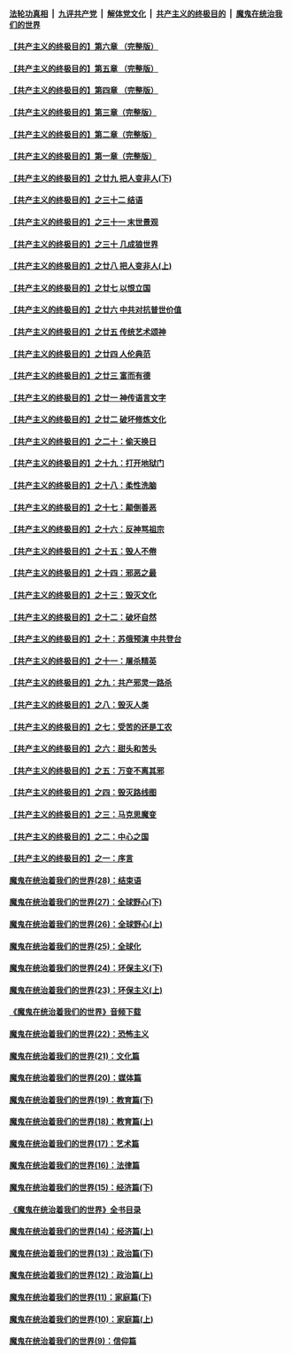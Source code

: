 

####  [法轮功真相](../../../../basic/blob/master/README.md?t=04101801) &nbsp;|&nbsp; [九评共产党](../../../../9ping.md/blob/master/README.md?t=04101801) &nbsp;|&nbsp; [解体党文化](../../../../jtdwh.md/blob/master/README.md?t=04101801)  &nbsp;|&nbsp; [共产主义的终极目的](../../../../gczydzjmd.md/blob/master/README.md?t=04101801) &nbsp;|&nbsp; [魔鬼在统治我们的世界](../../../../mgztzwmdsj.md/blob/master/README.md?t=04101801) 

#### [【共产主义的终极目的】第六章 （完整版）](../pages/nsc422/n11428913.md?t=04101801) 

#### [【共产主义的终极目的】第五章 （完整版）](../pages/nsc422/n11428912.md?t=04101801) 

#### [【共产主义的终极目的】第四章 （完整版）](../pages/nsc422/n11428907.md?t=04101801) 

#### [【共产主义的终极目的】第三章（完整版）](../pages/nsc422/n11428848.md?t=04101801) 

#### [【共产主义的终极目的】第二章（完整版）](../pages/nsc422/n11428831.md?t=04101801) 

#### [【共产主义的终极目的】第一章（完整版）](../pages/nsc422/n11417651.md?t=04101801) 

#### [【共产主义的终极目的】之廿九 把人变非人(下)](../pages/nsc422/n11344140.md?t=04101801) 

#### [【共产主义的终极目的】之三十二 结语](../pages/nsc422/n11360535.md?t=04101801) 

#### [【共产主义的终极目的】之三十一 末世景观](../pages/nsc422/n11351129.md?t=04101801) 

#### [【共产主义的终极目的】之三十 几成狼世界](../pages/nsc422/n11348280.md?t=04101801) 

#### [【共产主义的终极目的】之廿八 把人变非人(上)](../pages/nsc422/n11340492.md?t=04101801) 

#### [【共产主义的终极目的】之廿七 以恨立国](../pages/nsc422/n11336944.md?t=04101801) 

#### [【共产主义的终极目的】之廿六 中共对抗普世价值](../pages/nsc422/n11324785.md?t=04101801) 

#### [【共产主义的终极目的】之廿五 传统艺术颂神](../pages/nsc422/n11296396.md?t=04101801) 

#### [【共产主义的终极目的】之廿四 人伦典范](../pages/nsc422/n11296397.md?t=04101801) 

#### [【共产主义的终极目的】之廿三 富而有德](../pages/nsc422/n11283598.md?t=04101801) 

#### [【共产主义的终极目的】之廿一 神传语言文字](../pages/nsc422/n11263265.md?t=04101801) 

#### [【共产主义的终极目的】之廿二 破坏修炼文化](../pages/nsc422/n11245728.md?t=04101801) 

#### [【共产主义的终极目的】之二十：偷天换日](../pages/nsc422/n11238846.md?t=04101801) 

#### [【共产主义的终极目的】之十九：打开地狱门](../pages/nsc422/n11206376.md?t=04101801) 

#### [【共产主义的终极目的】之十八：柔性洗脑](../pages/nsc422/n11199994.md?t=04101801) 

#### [【共产主义的终极目的】之十七：颠倒善恶](../pages/nsc422/n11179782.md?t=04101801) 

#### [【共产主义的终极目的】之十六：反神骂祖宗](../pages/nsc422/n11166798.md?t=04101801) 

#### [【共产主义的终极目的】之十五：毁人不倦](../pages/nsc422/n11166792.md?t=04101801) 

#### [【共产主义的终极目的】之十四：邪恶之最](../pages/nsc422/n11150249.md?t=04101801) 

#### [【共产主义的终极目的】之十三：毁灭文化](../pages/nsc422/n11135227.md?t=04101801) 

#### [【共产主义的终极目的】之十二：破坏自然](../pages/nsc422/n11135214.md?t=04101801) 

#### [【共产主义的终极目的】之十：苏俄预演 中共登台](../pages/nsc422/n11118424.md?t=04101801) 

#### [【共产主义的终极目的】之十一：屠杀精英](../pages/nsc422/n11118442.md?t=04101801) 

#### [【共产主义的终极目的】之九：共产邪灵一路杀](../pages/nsc422/n11114139.md?t=04101801) 

#### [【共产主义的终极目的】之八：毁灭人类](../pages/nsc422/n11108503.md?t=04101801) 

#### [【共产主义的终极目的】之七：受苦的还是工农](../pages/nsc422/n11101809.md?t=04101801) 

#### [【共产主义的终极目的】之六：甜头和苦头](../pages/nsc422/n11096971.md?t=04101801) 

#### [【共产主义的终极目的】之五：万变不离其邪](../pages/nsc422/n11091285.md?t=04101801) 

#### [【共产主义的终极目的】之四：毁灭路线图](../pages/nsc422/n11086284.md?t=04101801) 

#### [【共产主义的终极目的】之三：马克思魔变](../pages/nsc422/n11061941.md?t=04101801) 

#### [【共产主义的终极目的】之二：中心之国](../pages/nsc422/n11047728.md?t=04101801) 

#### [【共产主义的终极目的】之一：序言](../pages/nsc422/n11086077.md?t=04101801) 

#### [魔鬼在统治着我们的世界(28)：结束语](../pages/nsc422/n10936246.md?t=04101801) 

#### [魔鬼在统治着我们的世界(27)：全球野心(下)](../pages/nsc422/n10928319.md?t=04101801) 

#### [魔鬼在统治着我们的世界(26)：全球野心(上)](../pages/nsc422/n10900318.md?t=04101801) 

#### [魔鬼在统治着我们的世界(25)：全球化](../pages/nsc422/n10788205.md?t=04101801) 

#### [魔鬼在统治着我们的世界(24)：环保主义(下)](../pages/nsc422/n10695307.md?t=04101801) 

#### [魔鬼在统治着我们的世界(23)：环保主义(上)](../pages/nsc422/n10688613.md?t=04101801) 

#### [《魔鬼在统治着我们的世界》音频下载](../pages/nsc422/n10635553.md?t=04101801) 

#### [魔鬼在统治着我们的世界(22)：恐怖主义](../pages/nsc422/n10614727.md?t=04101801) 

#### [魔鬼在统治着我们的世界(21)：文化篇](../pages/nsc422/n10597706.md?t=04101801) 

#### [魔鬼在统治着我们的世界(20)：媒体篇](../pages/nsc422/n10586579.md?t=04101801) 

#### [魔鬼在统治着我们的世界(19)：教育篇(下)](../pages/nsc422/n10564808.md?t=04101801) 

#### [魔鬼在统治着我们的世界(18)：教育篇(上)](../pages/nsc422/n10526970.md?t=04101801) 

#### [魔鬼在统治着我们的世界(17)：艺术篇](../pages/nsc422/n10499093.md?t=04101801) 

#### [魔鬼在统治着我们的世界(16)：法律篇](../pages/nsc422/n10485969.md?t=04101801) 

#### [魔鬼在统治着我们的世界(15)：经济篇(下)](../pages/nsc422/n10469975.md?t=04101801) 

#### [《魔鬼在统治着我们的世界》全书目录](../pages/nsc422/n10464261.md?t=04101801) 

#### [魔鬼在统治着我们的世界(14)：经济篇(上)](../pages/nsc422/n10457370.md?t=04101801) 

#### [魔鬼在统治着我们的世界(13)：政治篇(下)](../pages/nsc422/n10448270.md?t=04101801) 

#### [魔鬼在统治着我们的世界(12)：政治篇(上)](../pages/nsc422/n10444576.md?t=04101801) 

#### [魔鬼在统治着我们的世界(11)：家庭篇(下)](../pages/nsc422/n10440961.md?t=04101801) 

#### [魔鬼在统治着我们的世界(10)：家庭篇(上)](../pages/nsc422/n10435448.md?t=04101801) 

#### [魔鬼在统治着我们的世界(9)：信仰篇](../pages/nsc422/n10432159.md?t=04101801) 

